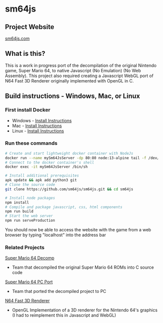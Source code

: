 # sm64js

## Project Website
[sm64js.com](https://sm64js.com)

## What is this?
This is a work in progress port of the decompilation of the original Nintendo game, Super Mario 64, to native Javascript (No Emulation) (No Web Assembly). This project also required creating a Javascript WebGL port of N64 Fast 3D Renderer originally implemented with OpenGL in C.

## Build instructions - Windows, Mac, or Linux

### First install Docker
* Windows - [Install Instructions](https://docs.docker.com/docker-for-windows/install-windows-home/)
* Mac - [Install Instructions](https://docs.docker.com/docker-for-mac/install/)
* Linux - [Install Instructions](https://docs.docker.com/engine/install/#server)

### Run these commands
```bash
# Create and start lightweight docker container with NodeJs
docker run --name mySm64JsServer -dp 80:80 node:13-alpine tail -f /dev/null
# Connect to the docker container's shell
docker exec -it mySm64JsServer /bin/sh

# Install additional prerequisites
apk update && apk add python3 git
# Clone the source code
git clone https://github.com/sm64js/sm64js.git && cd sm64js

# Install node packages
npm install
# Compile and package javascript, css, html components
npm run build
# Start the web server
npm run serveProduction
```
You should now be able to access the website with the game from a web browser by typing "localhost" into the address bar


### Related Projects
[Super Mario 64 Decomp](https://github.com/n64decomp/sm64)
 - Team that decompiled the original Super Mario 64 ROMs into C source code

[Super Mario 64 PC Port](https://github.com/sm64-port/sm64-port)
 - Team that ported the decompiled project to PC

[N64 Fast 3D Renderer](https://github.com/Emill/n64-fast3d-engine)
 - OpenGL Implementation of a 3D renderer for the Nintendo 64's graphics
(I had to reimplement this in Javascript and WebGL)


